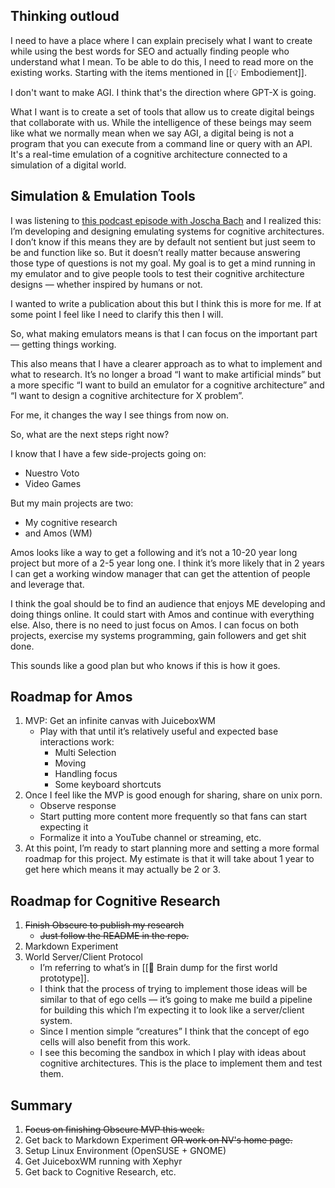 
## Thinking outloud

I need to have a place where I can explain precisely what I want to create while using the best words for SEO and actually finding people who understand what I mean. To be able to do this, I need to read more on the existing works. Starting with the items mentioned in [[💡 Embodiement]].

I don't want to make AGI. I think that's the direction where GPT-X is going.

What I want is to create a set of tools that allow us to create digital beings that collaborate with us. While the intelligence of these beings may seem like what we normally mean when we say AGI, a digital being is not a program that you can execute from a command line or query with an API. It's a real-time emulation of a cognitive architecture connected to a simulation of a digital world.


## Simulation & Emulation Tools

I was listening to [this podcast episode with Joscha Bach](https://cybersecurityinside.com/episodes/camille-machine-consciousness/) and I realized this: I’m developing and designing emulating systems for cognitive architectures. I don’t know if this means they are by default not sentient but just seem to be and function like so. But it doesn’t really matter because answering those type of questions is not my goal. My goal is to get a mind running in my emulator and to give people tools to test their cognitive architecture designs — whether inspired by humans or not.

I wanted to write a publication about this but I think this is more for me. If at some point I feel like I need to clarify this then I will.

So, what making emulators means is that I can focus on the important part — getting things working.

This also means that I have a clearer approach as to what to implement and what to research. It’s no longer a broad “I want to make artificial minds” but a more specific “I want to build an emulator for a cognitive architecture” and “I want to design a cognitive architecture for X problem”.

For me, it changes the way I see things from now on.

So, what are the next steps right now?

I know that I have a few side-projects going on:
* Nuestro Voto
* Video Games

But my main projects are two:
* My cognitive research
* and Amos (WM)

Amos looks like a way to get a following and it’s not a 10-20 year long project but more of a 2-5 year long one. I think it’s more likely that in 2 years I can get a working window manager that can get the attention of people and leverage that. 

I think the goal should be to find an audience that enjoys ME developing and doing things online. It could start with Amos and continue with everything else. Also, there is no need to just focus on Amos. I can focus on both projects, exercise my systems programming, gain followers and get shit done.

This sounds like a good plan but who knows if this is how it goes.

## Roadmap for Amos

1. MVP: Get an infinite canvas with JuiceboxWM
	* Play with that until it’s relatively useful and expected base interactions work:
		* Multi Selection
		* Moving
		* Handling focus
		* Some keyboard shortcuts
2. Once I feel like the MVP is good enough for sharing, share on unix porn.
	* Observe response
	* Start putting more content more frequently so that fans can start expecting it
	* Formalize it into a YouTube channel or streaming, etc.
3. At this point, I’m ready to start planning more and setting a more formal roadmap for this project. My estimate is that it will take about 1 year to get here which means it may actually be 2 or 3.

## Roadmap for Cognitive Research

1. ~~Finish Obscure to publish my research~~
	* ~~Just follow the README in the repo.~~
2. Markdown Experiment
3. World Server/Client Protocol
	* I’m referring to what’s in [[🧠 Brain dump for the first world prototype]].
	* I think that the process of trying to implement those ideas will be similar to that of ego cells — it’s going to make me build a pipeline for building this which I’m expecting it to look like a server/client system.
	* Since I mention simple “creatures” I think that the concept of ego cells will also benefit from this work.
	* I see this becoming the sandbox in which I play with ideas about cognitive architectures. This is the place to implement them and test them.


## Summary

1. ~~Focus on finishing Obscure MVP this week.~~
2. Get back to Markdown Experiment ~~OR work on NV's home page.~~
3. Setup Linux Environment (OpenSUSE + GNOME)
4. Get JuiceboxWM running with Xephyr
5. Get back to Cognitive Research, etc.
